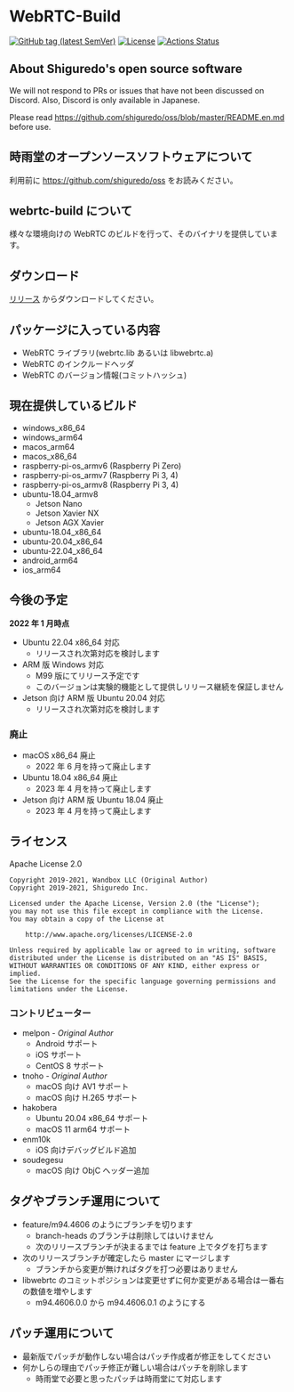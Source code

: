 # WebRTC-Build

[![GitHub tag (latest SemVer)](https://img.shields.io/github/tag/shiguredo-webrtc-build/webrtc-build.svg)](https://github.com/shiguredo-webrtc-build/webrtc-build)
[![License](https://img.shields.io/badge/License-Apache%202.0-blue.svg)](https://opensource.org/licenses/Apache-2.0)
[![Actions Status](https://github.com/shiguredo-webrtc-build/webrtc-build/workflows/build/badge.svg)](https://github.com/shiguredo-webrtc-build/webrtc-build/actions)

## About Shiguredo's open source software

We will not respond to PRs or issues that have not been discussed on Discord. Also, Discord is only available in Japanese.

Please read https://github.com/shiguredo/oss/blob/master/README.en.md before use.

## 時雨堂のオープンソースソフトウェアについて

利用前に https://github.com/shiguredo/oss をお読みください。

## webrtc-build について

様々な環境向けの WebRTC のビルドを行って、そのバイナリを提供しています。

## ダウンロード

[リリース](https://github.com/melpon/webrtc-build/releases) からダウンロードしてください。

## パッケージに入っている内容

- WebRTC ライブラリ(webrtc.lib あるいは libwebrtc.a)
- WebRTC のインクルードヘッダ
- WebRTC のバージョン情報(コミットハッシュ)

## 現在提供しているビルド

- windows_x86_64
- windows_arm64
- macos_arm64
- macos_x86_64
- raspberry-pi-os_armv6 (Raspberry Pi Zero)
- raspberry-pi-os_armv7 (Raspberry Pi 3, 4)
- raspberry-pi-os_armv8 (Raspberry Pi 3, 4)
- ubuntu-18.04_armv8
    - Jetson Nano
    - Jetson Xavier NX
    - Jetson AGX Xavier
- ubuntu-18.04_x86_64
- ubuntu-20.04_x86_64
- ubuntu-22.04_x86_64
- android_arm64
- ios_arm64

## 今後の予定

**2022 年 1 月時点**

- Ubuntu 22.04 x86_64 対応
    - リリースされ次第対応を検討します
- ARM 版 Windows 対応
    - M99 版にてリリース予定です
    - このバージョンは実験的機能として提供しリリース継続を保証しません
- Jetson 向け ARM 版 Ubuntu 20.04 対応
    - リリースされ次第対応を検討します

### 廃止

- macOS x86_64 廃止
    - 2022 年 6 月を持って廃止します
- Ubuntu 18.04 x86_64 廃止
    - 2023 年 4 月を持って廃止します
- Jetson 向け ARM 版 Ubuntu 18.04 廃止
    - 2023 年 4 月を持って廃止します

## ライセンス

Apache License 2.0

```
Copyright 2019-2021, Wandbox LLC (Original Author)
Copyright 2019-2021, Shiguredo Inc.

Licensed under the Apache License, Version 2.0 (the "License");
you may not use this file except in compliance with the License.
You may obtain a copy of the License at

    http://www.apache.org/licenses/LICENSE-2.0

Unless required by applicable law or agreed to in writing, software
distributed under the License is distributed on an "AS IS" BASIS,
WITHOUT WARRANTIES OR CONDITIONS OF ANY KIND, either express or implied.
See the License for the specific language governing permissions and
limitations under the License.
```

### コントリビューター

- melpon - *Original Author*
    - Android サポート
    - iOS サポート
    - CentOS 8 サポート
- tnoho - *Original Author*
    - macOS 向け AV1 サポート
    - macOS 向け H.265 サポート
- hakobera
    - Ubuntu 20.04 x86_64 サポート
    - macOS 11 arm64 サポート
- enm10k
    - iOS 向けデバッグビルド追加
- soudegesu
    - macOS 向け ObjC ヘッダー追加

## タグやブランチ運用について

- feature/m94.4606 のようにブランチを切ります
    - branch-heads のブランチは削除してはいけません
    - 次のリリースブランチが決まるまでは feature 上でタグを打ちます
- 次のリリースブランチが確定したら master にマージします
    - ブランチから変更が無ければタグを打つ必要はありません
- libwebrtc のコミットポジションは変更せずに何か変更がある場合は一番右の数値を増やします
    - m94.4606.0.0 から m94.4606.0.1 のようにする

## パッチ運用について

- 最新版でパッチが動作しない場合はパッチ作成者が修正をしてください
- 何かしらの理由でパッチ修正が難しい場合はパッチを削除します
    - 時雨堂で必要と思ったパッチは時雨堂にて対応します


